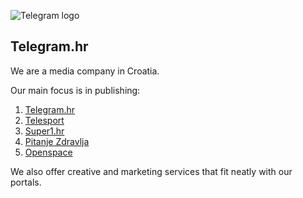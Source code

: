 ![Telegram logo](https://www.telegram.hr/_nuxt/img/telegram_logo_white.5f49895.svg)

Telegram.hr
---

We are a media company in Croatia. 

Our main focus is in publishing:

 1. [Telegram.hr](https://www.telegram.hr)
 2. [Telesport](https://telesport.telegram.hr)
 3. [Super1.hr](htpps://super1.telegram.hr)  
 4. [Pitanje Zdravlja](https://www.telegram.hr/pitanje-zdravlja)
 5. [Openspace](https://www.telegram.hr/openspace)

We also offer creative and marketing services that fit neatly with our portals.
